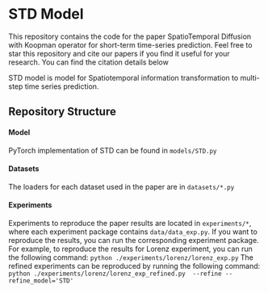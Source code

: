 # STD Model

This repository contains the code for the paper SpatioTemporal Diffusion with Koopman operator for short-term time-series prediction. Feel free to star this repository and cite our papers if you find it useful for your research. You can find the citation details below

STD model is model for Spatiotemporal information transformation to multi-step time series prediction.

<!-- ![N-BEATS Architecture](nbeats.png) -->

## Repository Structure

#### Model
PyTorch implementation of STD can be found in `models/STD.py`

#### Datasets
The loaders for each dataset used in the paper are in `datasets/*.py`

#### Experiments
Experiments to reproduce the paper results are located in `experiments/*`, 
where each experiment package contains `data/data_exp.py`. If you want to reproduce the results, 
you can run the corresponding experiment package. For example, to reproduce the results for Lorenz experiment, 
you can run the following command:
`python ./experiments/lorenz/lorenz_exp.py`
The refined experiments can be reproduced by running the following command:
`python ./experiments/lorenz/lorenz_exp_refined.py  --refine --refine_model='STD'`
